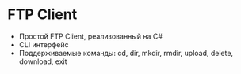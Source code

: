 # FTP Client

* Простой FTP Client, реализованный на C#
* CLI интерфейс
* Поддерживаемые команды: cd, dir, mkdir, rmdir, upload, delete, download, exit